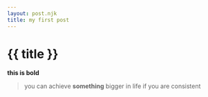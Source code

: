 ```yaml
---
layout: post.njk    
title: my first post
---
```



# {{ title }}


**this is bold**

> you can achieve **something** bigger in life if you are consistent 

